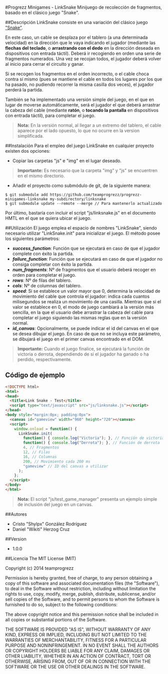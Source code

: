 #Progrezz Minigames - LinkSnake
Minijuego de recolección de fragmentos, basado en el clásico juego "Snake".

##Descripción
LinkSnake consiste en una variación del clásico juego ["Snake"](http://es.wikipedia.org/wiki/Snake_%28videojuego%29).

En este caso, un cable se desplaza por el tablero (a una determinada velocidad) en la dirección que le vaya indicando el jugador (mediante las **flechas del teclado**, o **arrastrando con el dedo** en la dirección deseada en dispositivos con entrada táctil). Deberá ir recogiendo en orden una serie de fragmentos numerados. Una vez se recojan todos, el jugador deberá volver al inicio para cerrar el circuito y ganar.

Si se recogen los fragmentos en el orden incorrecto, o el cable choca contra sí mismo (pues se mantiene el cable en todos los lugares por los que ha pasado, no pudiendo recorrer la misma casilla dos veces), el jugador perderá la partida.

También se ha implementado una versión simple del juego, en el que en lugar de moverse automáticamente, será el jugador el que deberá arrastrar la cabeza del cable (mediante **ratón**, o **tocando la pantalla** en dispositivos con entrada táctil), para completar el juego.
> **Nota:** En la versión normal, al llegar a un extremo del tablero, el cable aparece por el lado opuesto, lo que no ocurre en la version simplificada.

##Instalación
Para el empleo del juego LinkSnake en cualquier proyecto existen dos opciones:
* Copiar las carpetas "js" e "img" en el lugar deseado.  
> **Importante:** Es necesario que la carpeta "img" y "js" se encuentren en el mismo directorio.

* Añadir el proyecto como submódulo de git, de la siguiente manera:
```
$ git submodule add https://github.com/teamprogrezz/progrezz-minigames-linksnake my-subdirectory/linksnake
$ git submodule update --remote --merge // Para mantenerlo actualizado
```
Por último, bastaría con incluir el script "js/linksnake.js" en el documento HMTL en el que se quiera ubicar el juego.

##Utilización
El juego emplea el espacio de nombres "LinkSnake", siendo necesario utilizar "LinkSnake.init" para inicializar el juego. El método posee los siguientes parámetros:
- ***success_function***: Función que se ejecutará en caso de que el jugador complete con éxito la partida.
- ***failure_function***: Función que se ejecutará en caso de que el jugador no consiga completar con éxito la partida.
- ***num_fragments***: Nº de fragmentos que el usuario deberá recoger en orden para completar el juego.
- ***rows***: Nº de filas del tablero.
- ***cols***: Nº de columnas del tablero.
- ***speed***: Si se establece un valor mayor que 0, determina la velocidad de movimiento del cable que controla el jugador: indica cada cuantos milisegundos se realiza un movimiento de una casilla. Mientras que si el valor se establece en 0, el modo de juego cambiará a la versión más sencilla, en la que el usuario debe arrastrar la cabeza del cable para completar el juego siguiendo las mismas reglas que en la versión normal.
- ***id_canvas***: Opcionalmente, se puede indicar el id del canvas en el que se desea dibujar el juego. En caso de que no se incluya este parámetro, se dibujará el juego en el primer canvas encontrado en el DOM.

> **Importante:** Cuando el juego finalice, se ejecutará la función de victoria o derrota, dependiendo de si el jugador ha ganado o ha perdido, respectivamente.

## Código de ejemplo
```html
<!DOCTYPE html>
<html>
<head>
  <title>Link Snake - Test</title>
  <script type="text/javascript" src="js/linksnake.js"></script>
</head>
<body style="margin:0px; padding:0px">
  <canvas id="gameview" width="960" height="720"></canvas>
  <script>
    window.onload = function() {
      LinkSnake.init(
        function() { console.log("Victoria"); }, // Función de victoria
        function() { console.log("Derrota"); }, // Función de derrota
        4, // Fragmentos
        12, // Filas
        16, // Columnas
        200, // Movimiento cada 200 ms
        "gameview" // ID del canvas a utilizar
      );
    };
  </script>
</body>
</html>
```
> **Nota:** El script "js/test_game_manager" presenta un ejemplo simple de inclusión del juego en un canvas.

##Autores
- Cristo "Shylpx" González Rodríguez
- Daniel "Wikiti" Herzog Cruz

##Version
- 1.0.0

##Licencia
The MIT License (MIT)

Copyright (c) 2014 teamprogrezz

Permission is hereby granted, free of charge, to any person obtaining a copy
of this software and associated documentation files (the "Software"), to deal
in the Software without restriction, including without limitation the rights
to use, copy, modify, merge, publish, distribute, sublicense, and/or sell
copies of the Software, and to permit persons to whom the Software is
furnished to do so, subject to the following conditions:

The above copyright notice and this permission notice shall be included in all
copies or substantial portions of the Software.

THE SOFTWARE IS PROVIDED "AS IS", WITHOUT WARRANTY OF ANY KIND, EXPRESS OR
IMPLIED, INCLUDING BUT NOT LIMITED TO THE WARRANTIES OF MERCHANTABILITY,
FITNESS FOR A PARTICULAR PURPOSE AND NONINFRINGEMENT. IN NO EVENT SHALL THE
AUTHORS OR COPYRIGHT HOLDERS BE LIABLE FOR ANY CLAIM, DAMAGES OR OTHER
LIABILITY, WHETHER IN AN ACTION OF CONTRACT, TORT OR OTHERWISE, ARISING FROM,
OUT OF OR IN CONNECTION WITH THE SOFTWARE OR THE USE OR OTHER DEALINGS IN THE
SOFTWARE.
